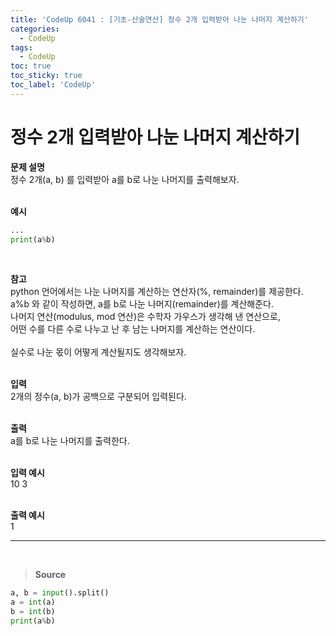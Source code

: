 ```yaml
---
title: 'CodeUp 6041 : [기초-산술연산] 정수 2개 입력받아 나눈 나머지 계산하기'
categories:
  - CodeUp
tags:
  - CodeUp
toc: true
toc_sticky: true
toc_label: 'CodeUp'
---
```


# 정수 2개 입력받아 나눈 나머지 계산하기

**문제 설명**  
정수 2개(a, b) 를 입력받아 a를 b로 나눈 나머지를 출력해보자.  
<br>

**예시**

```python
...
print(a%b)
```

<br>

**참고**  
python 언어에서는 나눈 나머지를 계산하는 연산자(%, remainder)를 제공한다.  
a%b 와 같이 작성하면, a를 b로 나눈 나머지(remainder)를 계산해준다.  
나머지 연산(modulus, mod 연산)은 수학자 가우스가 생각해 낸 연산으로,  
어떤 수를 다른 수로 나누고 난 후 남는 나머지를 계산하는 연산이다.  
<br>
실수로 나눈 몫이 어떻게 계산될지도 생각해보자.  
<br>

**입력**  
2개의 정수(a, b)가 공백으로 구분되어 입력된다.  
<br>

**출력**  
a를 b로 나눈 나머지를 출력한다.  
<br>

**입력 예시**  
10 3  
<br>

**출력 예시**  
1

---

<br>

> **Source**

```python
a, b = input().split()
a = int(a)
b = int(b)
print(a%b)
```
